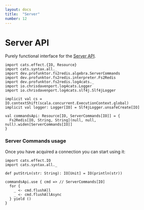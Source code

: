 ```yaml
---
layout: docs
title:  "Server"
number: 12
---
```


# Server API

Purely functional interface for the [Server API](https://redis.io/commands#server).

```tut:book:invisible
import cats.effect.{IO, Resource}
import cats.syntax.all._
import dev.profunktor.fs2redis.algebra.ServerCommands
import dev.profunktor.fs2redis.interpreter.Fs2Redis
import dev.profunktor.fs2redis.log4cats._
import io.chrisdavenport.log4cats.Logger
import io.chrisdavenport.log4cats.slf4j.Slf4jLogger

implicit val cs = IO.contextShift(scala.concurrent.ExecutionContext.global)
implicit val logger: Logger[IO] = Slf4jLogger.unsafeCreate[IO]

val commandsApi: Resource[IO, ServerCommands[IO]] = {
  Fs2Redis[IO, String, String](null, null, null).widen[ServerCommands[IO]]
}
```

### Server Commands usage

Once you have acquired a connection you can start using it:

```tut:book:silent
import cats.effect.IO
import cats.syntax.all._

def putStrLn(str: String): IO[Unit] = IO(println(str))

commandsApi.use { cmd => // ServerCommands[IO]
  for {
    _ <- cmd.flushAll
    _ <- cmd.flushAllAsync
  } yield ()
}
```

